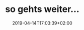 ---
title: "so gehts weiter..."
date: 2019-04-14T17:03:39+02:00
draft: false
url: /flugschule/weiter
weight: 6
---